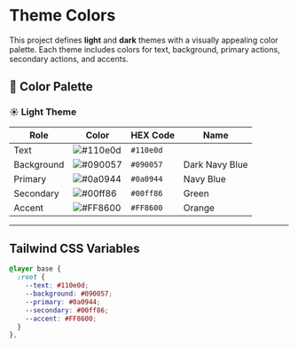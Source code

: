 # Theme Colors

This project defines **light** and **dark** themes with a visually appealing color palette. Each theme includes colors for text, background, primary actions, secondary actions, and accents.

## 🎨 Color Palette

### ☀️ Light Theme

| Role       | Color                                                    | HEX Code   | Name 
|------------|----------------------------------------------------------|------------|------
| Text       | ![#110e0d](https://placehold.co/40x20/110e0d/110e0d.png) | `#110e0d`  | 
| Background | ![#090057](https://placehold.co/40x20/090057/090057.png) | `#090057`  | Dark Navy Blue
| Primary    | ![#0a0944](https://placehold.co/40x20/0a0944/0a0944.png) | `#0a0944`  | Navy Blue
| Secondary  | ![#00ff86](https://placehold.co/40x20/00ff86/00ff86.png) | `#00ff86`  | Green
| Accent     | ![#FF8600](https://placehold.co/40x20/FF8600/FF8600.png) | `#FF8600`  | Orange

---



## Tailwind CSS Variables

```css
@layer base {
  :root {
    --text: #110e0d;
    --background: #090057;
    --primary: #0a0944;
    --secondary: #00ff86;
    --accent: #FF8600;
  }
},

```
